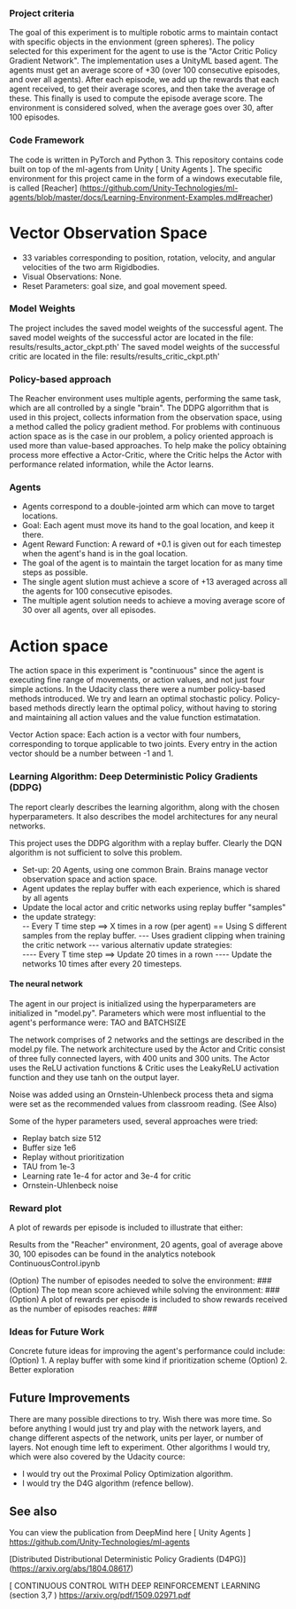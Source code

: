 ### Project criteria

The goal of this experiment is to multiple robotic arms to maintain contact with specific objects in the envionment (green spheres). The policy selected for this experiment for the agent to use is the "Actor Critic Policy Gradient Network". 
The implementation uses a UnityML based agent.  The agents must get an average score of +30 (over 100 consecutive episodes, and over all agents).  After each episode, we add up the rewards that each agent received, to get their average scores, and then take the average of these.  This finally is used to compute the episode average score.  The environment is considered solved, when the average  goes over 30,  after 100 episodes.

### Code Framework 

The code is written in PyTorch and Python 3.
This repository contains code built on top of the ml-agents from Unity [ Unity Agents ].
The specific environment for this project came in the form of a windows executable file,  is called [Reacher]
(https://github.com/Unity-Technologies/ml-agents/blob/master/docs/Learning-Environment-Examples.md#reacher)

# Vector Observation Space
  - 33 variables corresponding to position, rotation, velocity, and angular velocities of the two arm Rigidbodies.
  - Visual Observations: None.
- Reset Parameters: goal size, and goal movement speed.

### Model Weights

The project includes the saved model weights of the successful agent.
The saved model weights of the successful actor are located in the file: results/results_actor_ckpt.pth'
The saved model weights of the successful critic are located in the file: results/results_critic_ckpt.pth'

### Policy-based approach

The Reacher environment uses multiple agents, performing the same task, which are all controlled by a single "brain".  The DDPG algorrithm that is used in this project,  collects information from the observation space, using a method called the policy gradient method. For problems with continuous action space as is the case in our problem, a policy oriented approach is used more than value-based approaches. To help make the policy obtaining process more effective a Actor-Critic, where the Critic helps the Actor with performance related information, while the Actor learns.


### Agents

- Agents correspond to a double-jointed arm which can move to target locations.
- Goal: Each agent must move its hand to the goal location, and keep it there.
- Agent Reward Function: A reward of +0.1 is given out for each timestep when the agent's hand is in the goal location. 
- The goal of the agent is to maintain the target location for as many time steps as possible.
- The single agent slution must achieve a score of +13 averaged across all the agents for 100 consecutive episodes.
- The multiple agent solution needs to achieve a moving average score of 30 over all agents, over all episodes.

# Action space 

The action space in this experiment is "continuous" since the agent is executing fine range of movements, or action values, and not just four simple actions.  In the Udacity class there were a number policy-based methods introduced. We try and learn an optimal stochastic policy.   Policy-based methods directly learn the optimal policy, without having to storing and maintaining
all action values and the value function estimatation.   

Vector Action space: Each action is a vector with four numbers, corresponding to torque applicable to two joints. Every entry in the action vector should be a number between -1 and 1.

### Learning Algorithm: Deep Deterministic Policy Gradients (DDPG) 

The report clearly describes the learning algorithm, along with the chosen hyperparameters. It also describes the model architectures for any neural networks.

This project uses the DDPG algorithm with a replay buffer. Clearly the DQN algorithm is not sufficient to solve this problem.

- Set-up: 20 Agents, using one common Brain. Brains manage vector observation space and action space.
- Agent updates the replay buffer with each experience, which is shared by all agents
- Update the local actor and critic networks using replay buffer "samples"
- the update strategy:  
-- Every T time step ==> X times in a row (per agent) == Using S different samples from the replay buffer.
--- Uses gradient clipping when training the critic network
--- various alternativ update strategies:  
---- Every T time step ==> Update 20 times in a rown
---- Update the networks 10 times after every 20 timesteps. 


#### The neural network 

The agent in our project is initialized using the hyperparameters are initialized in "model.py".
Parameters which were most influential to the agent's performance were:  TAO and BATCHSIZE

The network comprises of 2 networks and the settings are described in the model.py file. 
The network architecture used by the Actor and Critic consist of three fully connected layers, with 400 units and 300 units. 
The Actor uses the ReLU activation functions & Critic uses the LeakyReLU activation function and they use tanh on the output layer. 

Noise was added using an Ornstein-Uhlenbeck process theta and sigma were set as the recommended values from classroom reading. (See Also)

Some of the hyper parameters used, several approaches were tried:
* Replay batch size 512
* Buffer size 1e6
* Replay without prioritization
* TAU from  1e-3
* Learning rate 1e-4 for actor and 3e-4 for critic
* Ornstein-Uhlenbeck noise
 
### Reward plot

A plot of rewards per episode is included to illustrate that either:

Results from the "Reacher" environment, 20 agents, goal of average above 30, 100 episodes can be found in the analytics notebook ContinuousControl.ipynb

(Option) The number of episodes needed to solve the environment: ###
(Option) The top mean score achieved while solving the environment: ###
(Option) A plot of rewards per episode is included to show rewards received as the number of episodes reaches: ###

### Ideas for Future Work

Concrete future ideas for improving the agent's performance could include:
(Option) 1. A replay buffer with some kind if prioritization scheme
(Option) 2. Better exploration

## Future Improvements
There are many possible directions to try. Wish there was more time. So before anything I would just try and play with the network layers, and change different aspects of the network, units per layer, or number of layers. Not enough time left to experiment. Other algorithms I would try, which were also covered by the Udacity cource:
- I would try out the Proximal Policy Optimization algorithm.
- I would try the D4G algorithm (refence bellow).  

## See also
You can view the publication from DeepMind here
[ Unity Agents ] https://github.com/Unity-Technologies/ml-agents

[Distributed Distributional Deterministic Policy Gradients (D4PG)]  (https://arxiv.org/abs/1804.08617)

[ CONTINUOUS CONTROL WITH DEEP REINFORCEMENT LEARNING (section 3,7 ) https://arxiv.org/pdf/1509.02971.pdf
